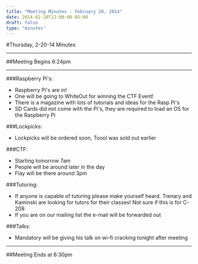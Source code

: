 ```yaml
---
title: "Meeting Minutes - February 20, 2014"
date: 2014-02-20T12:00:00-05:00
draft: false
type: "minutes"
---
```


#Thursday, 2-20-14 Minutes

- - -

##Meeting Begins 6:24pm

- - -

###Raspberry Pi's:
* Raspberry Pi's are in!
* One will be going to WhiteOut for winning the CTF Event!
* There is a magazine with lots of tutorials and ideas for the Rasp Pi's
* SD Cards did not come with the Pi's, they are required to load an OS for the Raspberry Pi

###Lockpicks:
* Lockpicks will be ordered soon, Toool was sold out earlier

###CTF:
* Starting tomorrow 7am
 * People will be around later in the day
 * Flay will be there around 3pm

###Tutoring:
* If anyone is capable of tutoring please make yourself heard.  Trenary and Kaminski are looking for tutors for their classes!  Not sure if this is for C-208
* If you are on our mailing list the e-mail will be forwarded out

###Talks:
* Mandatory will be giving his talk on wi-fi cracking tonight after meeting

- - - 

##Meeting Ends at 6:30pm

